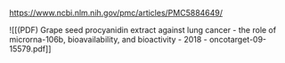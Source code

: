 
https://www.ncbi.nlm.nih.gov/pmc/articles/PMC5884649/

![[(PDF) Grape seed procyanidin extract against lung cancer - the role of microrna-106b, bioavailability, and bioactivity - 2018 - oncotarget-09-15579.pdf]]
